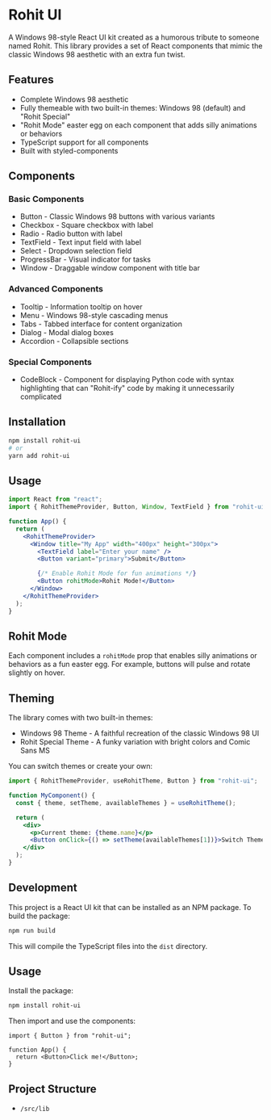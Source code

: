 # Rohit UI

A Windows 98-style React UI kit created as a humorous tribute to someone named Rohit. This library provides a set of React components that mimic the classic Windows 98 aesthetic with an extra fun twist.

## Features

- Complete Windows 98 aesthetic
- Fully themeable with two built-in themes: Windows 98 (default) and "Rohit Special"
- "Rohit Mode" easter egg on each component that adds silly animations or behaviors
- TypeScript support for all components
- Built with styled-components

## Components

### Basic Components

- Button - Classic Windows 98 buttons with various variants
- Checkbox - Square checkbox with label
- Radio - Radio button with label
- TextField - Text input field with label
- Select - Dropdown selection field
- ProgressBar - Visual indicator for tasks
- Window - Draggable window component with title bar

### Advanced Components

- Tooltip - Information tooltip on hover
- Menu - Windows 98-style cascading menus
- Tabs - Tabbed interface for content organization
- Dialog - Modal dialog boxes
- Accordion - Collapsible sections

### Special Components

- CodeBlock - Component for displaying Python code with syntax highlighting that can "Rohit-ify" code by making it unnecessarily complicated

## Installation

```bash
npm install rohit-ui
# or
yarn add rohit-ui
```

## Usage

```jsx
import React from "react";
import { RohitThemeProvider, Button, Window, TextField } from "rohit-ui";

function App() {
  return (
    <RohitThemeProvider>
      <Window title="My App" width="400px" height="300px">
        <TextField label="Enter your name" />
        <Button variant="primary">Submit</Button>

        {/* Enable Rohit Mode for fun animations */}
        <Button rohitMode>Rohit Mode!</Button>
      </Window>
    </RohitThemeProvider>
  );
}
```

## Rohit Mode

Each component includes a `rohitMode` prop that enables silly animations or behaviors as a fun easter egg. For example, buttons will pulse and rotate slightly on hover.

## Theming

The library comes with two built-in themes:

- Windows 98 Theme - A faithful recreation of the classic Windows 98 UI
- Rohit Special Theme - A funky variation with bright colors and Comic Sans MS

You can switch themes or create your own:

```jsx
import { RohitThemeProvider, useRohitTheme, Button } from "rohit-ui";

function MyComponent() {
  const { theme, setTheme, availableThemes } = useRohitTheme();

  return (
    <div>
      <p>Current theme: {theme.name}</p>
      <Button onClick={() => setTheme(availableThemes[1])}>Switch Theme</Button>
    </div>
  );
}
```

## Development

This project is a React UI kit that can be installed as an NPM package. To build the package:

```bash
npm run build
```

This will compile the TypeScript files into the `dist` directory.

## Usage

Install the package:

```bash
npm install rohit-ui
```

Then import and use the components:

```tsx
import { Button } from "rohit-ui";

function App() {
  return <Button>Click me!</Button>;
}
```

## Project Structure

- `/src/lib`
